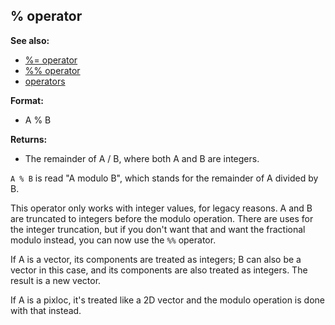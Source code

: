 ## % operator
**See also:**
*   [%= operator](/operator/%=)
*   [%% operator](/operator/%25%25)
*   [operators](/operator)
<!-- -->
**Format:**
*   A % B
<!-- -->
**Returns:**
*   The remainder of A / B, where both A and B are integers.


`A % B` is read \"A modulo B\", which stands for the remainder
of A divided by B. 

This operator only works with integer
values, for legacy reasons. A and B are truncated to integers before the
modulo operation. There are uses for the integer truncation, but if you
don\'t want that and want the fractional modulo instead, you can now use
the `%%` operator. 

If A is a vector, its components are treated
as integers; B can also be a vector in this case, and its components are
also treated as integers. The result is a new vector. 

If A is a
pixloc, it\'s treated like a 2D vector and the modulo operation is done
with that instead.